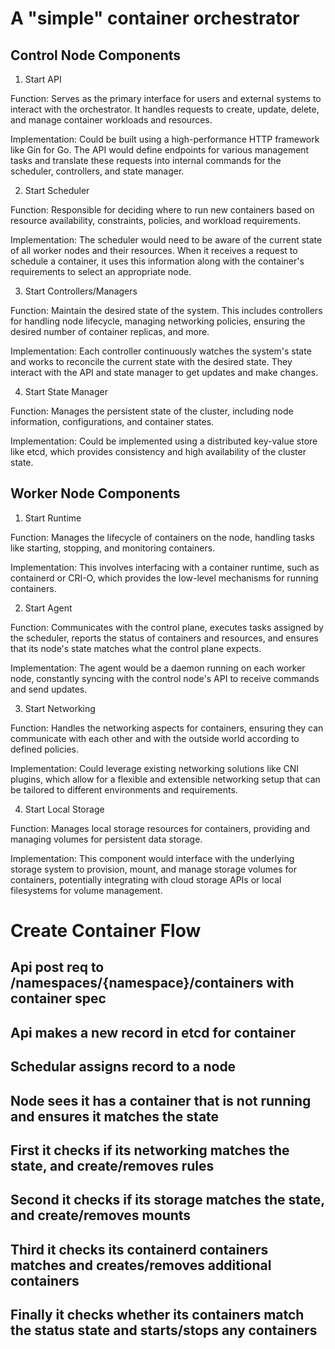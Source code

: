 # A "simple" container orchestrator

## Control Node Components
1. Start API

Function: Serves as the primary interface for users and external systems to interact with the orchestrator. It handles requests to create, update, delete, and manage container workloads and resources.

Implementation: Could be built using a high-performance HTTP framework like Gin for Go. The API would define endpoints for various management tasks and translate these requests into internal commands for the scheduler, controllers, and state manager.

2. Start Scheduler

Function: Responsible for deciding where to run new containers based on resource availability, constraints, policies, and workload requirements.

Implementation: The scheduler would need to be aware of the current state of all worker nodes and their resources. When it receives a request to schedule a container, it uses this information along with the container's requirements to select an appropriate node.

3. Start Controllers/Managers

Function: Maintain the desired state of the system. This includes controllers for handling node lifecycle, managing networking policies, ensuring the desired number of container replicas, and more.

Implementation: Each controller continuously watches the system's state and works to reconcile the current state with the desired state. They interact with the API and state manager to get updates and make changes.

4. Start State Manager

Function: Manages the persistent state of the cluster, including node information, configurations, and container states.

Implementation: Could be implemented using a distributed key-value store like etcd, which provides consistency and high availability of the cluster state.


## Worker Node Components

1. Start Runtime

Function: Manages the lifecycle of containers on the node, handling tasks like starting, stopping, and monitoring containers.

Implementation: This involves interfacing with a container runtime, such as containerd or CRI-O, which provides the low-level mechanisms for running containers.

2. Start Agent

Function: Communicates with the control plane, executes tasks assigned by the scheduler, reports the status of containers and resources, and ensures that its node's state matches what the control plane expects.

Implementation: The agent would be a daemon running on each worker node, constantly syncing with the control node's API to receive commands and send updates.

3. Start Networking

Function: Handles the networking aspects for containers, ensuring they can communicate with each other and with the outside world according to defined policies.

Implementation: Could leverage existing networking solutions like CNI plugins, which allow for a flexible and extensible networking setup that can be tailored to different environments and requirements.

4. Start Local Storage

Function: Manages local storage resources for containers, providing and managing volumes for persistent data storage.

Implementation: This component would interface with the underlying storage system to provision, mount, and manage storage volumes for containers, potentially integrating with cloud storage APIs or local filesystems for volume management.

# Create Container Flow

## Api post req to /namespaces/{namespace}/containers with container spec

## Api makes a new record in etcd for container

## Schedular assigns record to a node

## Node sees it has a container that is not running and ensures it matches the state

## First it checks if its networking matches the state, and create/removes rules

## Second it checks if its storage matches the state, and create/removes mounts

## Third it checks its containerd containers matches and creates/removes additional containers

## Finally it checks whether its containers match the status state and starts/stops any containers
